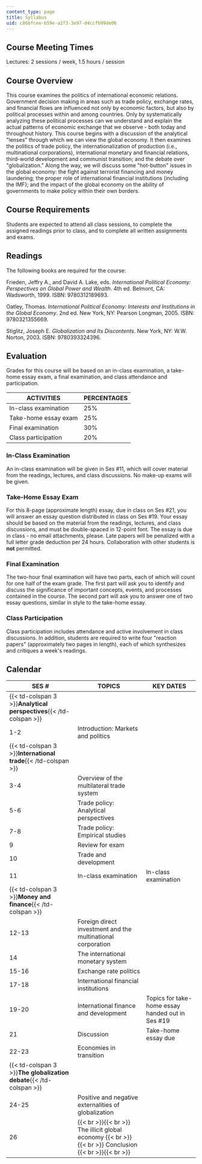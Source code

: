 ```yaml
---
content_type: page
title: Syllabus
uid: c86bfcee-b59e-a2f3-3e97-d4ccfb99de06
---
```


Course Meeting Times
--------------------

Lectures: 2 sessions / week, 1.5 hours / session

Course Overview
---------------

This course examines the politics of international economic relations. Government decision making in areas such as trade policy, exchange rates, and financial flows are influenced not only by economic factors, but also by political processes within and among countries. Only by systematically analyzing these political processes can we understand and explain the actual patterns of economic exchange that we observe - both today and throughout history. This course begins with a discussion of the analytical "lenses" through which we can view the global economy. It then examines the politics of trade policy, the internationalization of production (i.e., multinational corporations), international monetary and financial relations, third-world development and communist transition; and the debate over "globalization." Along the way, we will discuss some "hot-button" issues in the global economy: the fight against terrorist financing and money laundering; the proper role of international financial institutions (including the IMF); and the impact of the global economy on the ability of governments to make policy within their own borders.

Course Requirements
-------------------

Students are expected to attend all class sessions, to complete the assigned readings prior to class, and to complete all written assignments and exams.

Readings
--------

The following books are required for the course:

Frieden, Jeffry A., and David A. Lake, eds. _International Political Economy: Perspectives on Global Power and Wealth_. 4th ed. Belmont, CA: Wadsworth, 1999. ISBN: 9780312189693.

Oatley, Thomas. _International Political Economy: Interests and Institutions in the Global Economy_. 2nd ed. New York, NY: Pearson Longman, 2005. ISBN: 9780321355669.

Stiglitz, Joseph E. _Globalization and Its Discontents_. New York, NY: W.W. Norton, 2003. ISBN: 9780393324396.

Evaluation
----------

Grades for this course will be based on an in-class examination, a take-home essay exam, a final examination, and class attendance and participation.

| ACTIVITIES | PERCENTAGES |
| --- | --- |
| In-class examination | 25% |
| Take-home essay exam | 25% |
| Final examination | 30% |
| Class participation | 20% 

  

### In-Class Examination

An in-class examination will be given in Ses #11, which will cover material from the readings, lectures, and class discussions. No make-up exams will be given.

### Take-Home Essay Exam

For this 8-page (approximate length) essay, due in class on Ses #21, you will answer an essay question distributed in class on Ses #19. Your essay should be based on the material from the readings, lectures, and class discussions, and must be double-spaced in 12-point font. The essay is due in class - no email attachments, please. Late papers will be penalized with a full letter grade deduction per 24 hours. Collaboration with other students is **not** permitted.

### Final Examination

The two-hour final examination will have two parts, each of which will count for one half of the exam grade. The first part will ask you to identify and discuss the significance of important concepts, events, and processes contained in the course. The second part will ask you to answer one of two essay questions, similar in style to the take-home essay.

### Class Participation

Class participation includes attendance and active involvement in class discussions. In addition, students are required to write four "reaction papers" (approximately two pages in length), each of which synthesizes and critiques a week's readings.

Calendar
--------

| SES # | TOPICS | KEY DATES |
| --- | --- | --- |
| {{< td-colspan 3 >}}**Analytical perspectives**{{< /td-colspan >}} |||
| 1-2 | Introduction: Markets and politics |  |
| {{< td-colspan 3 >}}**International trade**{{< /td-colspan >}} |||
| 3-4 | Overview of the multilateral trade system |  |
| 5-6 | Trade policy: Analytical perspectives |  |
| 7-8 | Trade policy: Empirical studies |  |
| 9 | Review for exam |  |
| 10 | Trade and development |  |
| 11 | In-class examination | In-class examination |
| {{< td-colspan 3 >}}**Money and finance**{{< /td-colspan >}} |||
| 12-13 | Foreign direct investment and the multinational corporation |  |
| 14 | The international monetary system |  |
| 15-16 | Exchange rate politics |  |
| 17-18 | International financial institutions |  |
| 19-20 | International finance and development | Topics for take-home essay handed out in Ses #19 |
| 21 | Discussion | Take-home essay due |
| 22-23 | Economies in transition |  |
| {{< td-colspan 3 >}}**The globalization debate**{{< /td-colspan >}} |||
| 24-25 | Positive and negative externalities of globalization |  |
| 26 |  {{< br >}}{{< br >}} The illicit global economy {{< br >}}{{< br >}} Conclusion {{< br >}}{{< br >}}  |